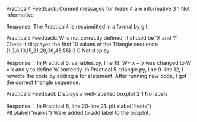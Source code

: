 Practical4 Feedback: 
Commit messages for Week 4 are informative	3	1	Not informative

Response: 
The Practical4 is resubmitted in a formal by git.

Practical5 Feedback:
W is not correctly defined, it should be 'X and Y'	
Check it displayes the first 10 values of the Triangle sequence (1,3,6,10,15,21,28,36,45,55)	3	0	Not display

Response：
In Practical 5, variables.py, line 18. W= x + y was changed to W = x and y to define W correctly.
In Practical 5, triangle.py, line 9-line 12, I rewrote the code by adding a for statement. After running new code, I got the correct triangle sequence.

Practical6 Feedback
Displays a well-labelled boxplot	2	1	No labels

Response：
In Practical 6, line 20-line 21. 
plt.xlabel(“tests”)
Plt.ylabel(“marks”)
Were added to add label to the boxplot.
